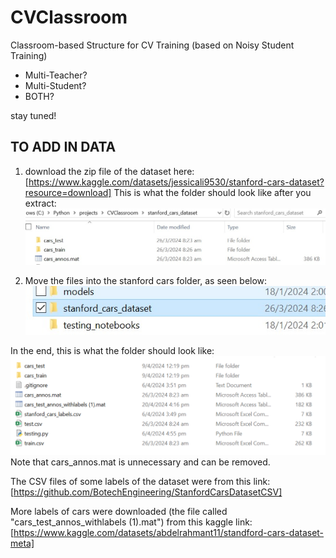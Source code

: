 # CVClassroom
Classroom-based Structure for CV Training (based on Noisy Student Training)

- Multi-Teacher?
- Multi-Student?
- BOTH?

stay tuned!

## TO ADD IN DATA 

1. download the zip file of the dataset here: [https://www.kaggle.com/datasets/jessicali9530/stanford-cars-dataset?resource=download] 
This is what the folder should look like after you extract: 
![Image of folder of extracted dataset from kaggle](<images/image_of_extracted_dataset_from_kaggle.jpg>)

2. Move the files into the stanford cars folder, as seen below: 
!["folder named stanford_cars_dataset"](<images/dataset_folder_name.jpg>)


In the end, this is what the folder should look like: 
![Image of folder after dataset extraction. It contains two sub-folders called "cars_test" and "cars_train", two .csv files called "test.csv" and "train.csv", and 2 .mat files called "cars_annos.mat" and "cars_test_annos_withlabels (1).mat"](<images/final_folder_image.png>) 
Note that cars_annos.mat is unnecessary and can be removed. 



The CSV files of some labels of the dataset were from this link: [https://github.com/BotechEngineering/StanfordCarsDatasetCSV] 

More labels of cars were downloaded (the file called "cars_test_annos_withlabels (1).mat") from this kaggle link: [https://www.kaggle.com/datasets/abdelrahmant11/standford-cars-dataset-meta] 


